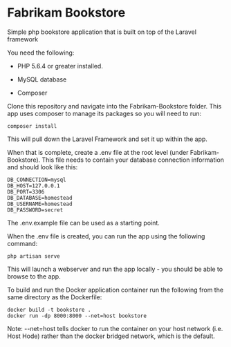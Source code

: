 # Fabrikam Bookstore

Simple php bookstore application that is built on top of the Laravel framework

You need the following:

* PHP 5.6.4 or greater installed.

* MySQL database

* Composer

Clone this repository and navigate into the Fabrikam-Bookstore folder. This app uses composer to manage its packages so you will need to run:

	composer install

This will pull down the Laravel Framework and set it up within the app.

When that is complete, create a .env file at the root level (under Fabrikam-Bookstore). This file needs to contain your database connection information and should look like this:

	DB_CONNECTION=mysql
	DB_HOST=127.0.0.1
	DB_PORT=3306
	DB_DATABASE=homestead
	DB_USERNAME=homestead
	DB_PASSWORD=secret

The .env.example file can be used as a starting point.

When the .env file is created, you can run the app using the following command:

	php artisan serve

This will launch a webserver and run the app locally - you should be able to browse to the app.


To build and run the Docker application container run the following from the same directory as the Dockerfile:

	docker build -t bookstore .
	docker run -dp 8000:8000 --net=host bookstore

Note: --net=host tells docker to run the container on your host network (i.e. Host Hode) rather than the docker bridged network, which is the default.